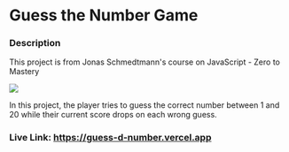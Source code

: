 # Guess the Number Game

### Description

<p>This project is from Jonas Schmedtmann's course on JavaScript - Zero to Mastery</p>

![](https://github.com/Daniel-Ezekiel/pig-game/blob/main/img/guess-the-number.png)

In this project, the player tries to guess the correct number between 1 and 20 while their current score drops on each wrong guess.

### Live Link: https://guess-d-number.vercel.app
